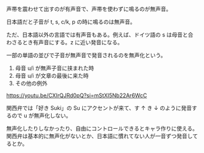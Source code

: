 声帯を震わせて出すのが有声音で、声帯を使わずに鳴るのが無声音。

日本語だと子音が t, s, c/k, p の時に鳴るのは無声音。

ただ、日本語以外の言語では有声音もある。例えば、ドイツ語の s は母音と合わさるとき有声音にする。z に近い発音になる。

一部の単語の並びで子音が無声音で発音されるのを無声化という。

1. 母音 u/i が無声子音に挟まれた時
2. 母音 u/i が文章の最後に来た時
3. その他の例外

https://youtu.be/CXIrQJRd0pQ?si=mStXI5Nb22Ar6WcC

関西弁では「好き Suki」の Su にアクセントが来て、す ↑ き ↓ のように発音するので u が無声化しない。

無声化したりしなかったり、自由にコントロールできるとキャラ作りに使える。
関西弁は基本的に無声化がないとか、日本語に慣れてない人が一音ずつ発音してるとか。
